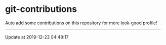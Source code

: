 # git-contributions

Auto add some contributions on this repository for more look-good profile!

---

Update at 2019-12-23 04:48:17
